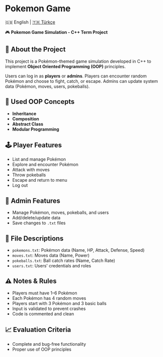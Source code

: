 # Pokemon Game
🇬🇧 English | [🇹🇷 Türkçe](README.tr.md)

🎮 **Pokemon Game Simulation - C++ Term Project**

## 📌 About the Project
This project is a Pokémon-themed game simulation developed in C++ to implement **Object Oriented Programming (OOP)** principles.

Users can log in as **players** or **admins**. Players can encounter random Pokémon and choose to fight, catch, or escape. Admins can update system data (Pokémon, moves, users, pokeballs).

## 🧪 Used OOP Concepts
- **Inheritance**
- **Composition**
- **Abstract Class**
- **Modular Programming**

## 🕹️ Player Features
- List and manage Pokémon
- Explore and encounter Pokémon
- Attack with moves
- Throw pokeballs
- Escape and return to menu
- Log out

## 🔧 Admin Features
- Manage Pokémon, moves, pokeballs, and users
- Add/delete/update data
- Save changes to `.txt` files

## 📄 File Descriptions
- `pokemons.txt`: Pokémon data (Name, HP, Attack, Defense, Speed)
- `moves.txt`: Moves data (Name, Power)
- `pokeballs.txt`: Ball catch rates (Name, Catch Rate)
- `users.txt`: Users' credentials and roles

## ⚠️ Notes & Rules
- Players must have 1–6 Pokémon
- Each Pokémon has 4 random moves
- Players start with 3 Pokémon and 3 basic balls
- Input is validated to prevent crashes
- Code is commented and clean

## 📈 Evaluation Criteria
- Complete and bug-free functionality
- Proper use of OOP principles
